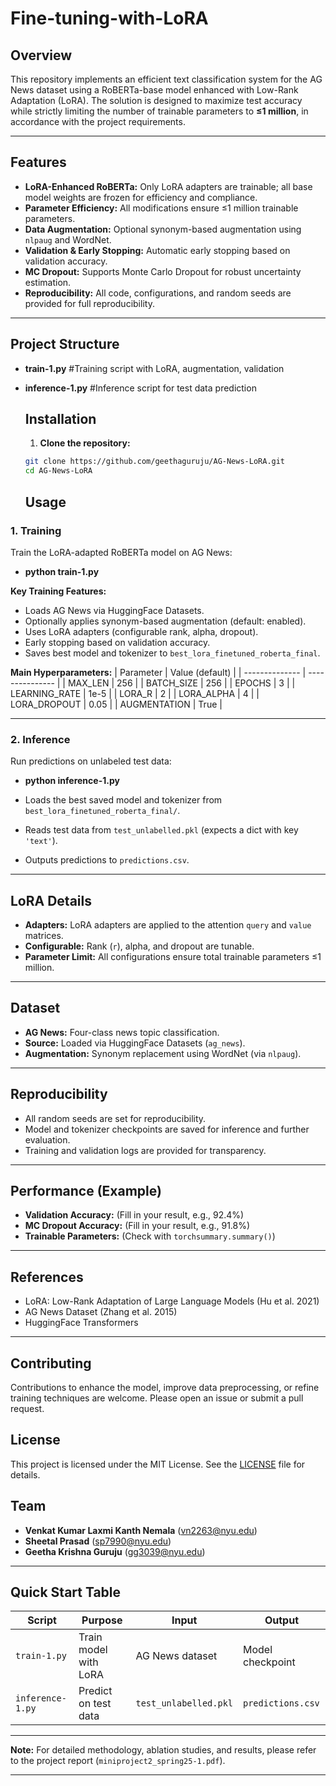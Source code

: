 # Fine-tuning-with-LoRA

## Overview

This repository implements an efficient text classification system for the AG News dataset using a RoBERTa-base model enhanced with Low-Rank Adaptation (LoRA). The solution is designed to maximize test accuracy while strictly limiting the number of trainable parameters to **≤1 million**, in accordance with the project requirements.

---

## Features

- **LoRA-Enhanced RoBERTa:** Only LoRA adapters are trainable; all base model weights are frozen for efficiency and compliance.
- **Parameter Efficiency:** All modifications ensure ≤1 million trainable parameters.
- **Data Augmentation:** Optional synonym-based augmentation using `nlpaug` and WordNet.
- **Validation & Early Stopping:** Automatic early stopping based on validation accuracy.
- **MC Dropout:** Supports Monte Carlo Dropout for robust uncertainty estimation.
- **Reproducibility:** All code, configurations, and random seeds are provided for full reproducibility.

---

## Project Structure

- **train-1.py**  #Training script with LoRA, augmentation, validation
- **inference-1.py**  #Inference script for test data prediction

  ## Installation

  1. **Clone the repository:**

    ```bash
   git clone https://github.com/geethaguruju/AG-News-LoRA.git
   cd AG-News-LoRA
    ```

  ## Usage

### 1. Training

Train the LoRA-adapted RoBERTa model on AG News:

- **python train-1.py**

**Key Training Features:**
- Loads AG News via HuggingFace Datasets.
- Optionally applies synonym-based augmentation (default: enabled).
- Uses LoRA adapters (configurable rank, alpha, dropout).
- Early stopping based on validation accuracy.
- Saves best model and tokenizer to `best_lora_finetuned_roberta_final`.

**Main Hyperparameters:**
| Parameter      | Value (default) |
| -------------- | --------------- |
| MAX_LEN        | 256             |
| BATCH_SIZE     | 256             |
| EPOCHS         | 3               |
| LEARNING_RATE  | 1e-5            |
| LORA_R         | 2               |
| LORA_ALPHA     | 4               |
| LORA_DROPOUT   | 0.05            |
| AUGMENTATION   | True            |

---

### 2. Inference

Run predictions on unlabeled test data:

- **python inference-1.py**


- Loads the best saved model and tokenizer from `best_lora_finetuned_roberta_final/`.
- Reads test data from `test_unlabelled.pkl` (expects a dict with key `'text'`).
- Outputs predictions to `predictions.csv`.

---

## LoRA Details

- **Adapters:** LoRA adapters are applied to the attention `query` and `value` matrices.
- **Configurable:** Rank (`r`), alpha, and dropout are tunable.
- **Parameter Limit:** All configurations ensure total trainable parameters ≤1 million.

---

## Dataset

- **AG News:** Four-class news topic classification.
- **Source:** Loaded via HuggingFace Datasets (`ag_news`).
- **Augmentation:** Synonym replacement using WordNet (via `nlpaug`).

---

## Reproducibility

- All random seeds are set for reproducibility.
- Model and tokenizer checkpoints are saved for inference and further evaluation.
- Training and validation logs are provided for transparency.

---

## Performance (Example)

- **Validation Accuracy:** (Fill in your result, e.g., 92.4%)
- **MC Dropout Accuracy:** (Fill in your result, e.g., 91.8%)
- **Trainable Parameters:** (Check with `torchsummary.summary()`)

---

## References

- LoRA: Low-Rank Adaptation of Large Language Models (Hu et al. 2021)
- AG News Dataset (Zhang et al. 2015)
- HuggingFace Transformers

---
## Contributing

Contributions to enhance the model, improve data preprocessing, or refine training techniques are welcome. Please open an issue or submit a pull request.

## License

This project is licensed under the MIT License. See the [LICENSE](LICENSE) file for details.

## Team

- **Venkat Kumar Laxmi Kanth Nemala** (vn2263@nyu.edu)
- **Sheetal Prasad** (sp7990@nyu.edu)
- **Geetha Krishna Guruju** (gg3039@nyu.edu)

---

## Quick Start Table

| Script          | Purpose                  | Input                  | Output                 |
|-----------------|-------------------------|------------------------|------------------------|
| `train-1.py`    | Train model with LoRA    | AG News dataset        | Model checkpoint       |
| `inference-1.py`| Predict on test data     | `test_unlabelled.pkl`  | `predictions.csv`      |

---

**Note:** For detailed methodology, ablation studies, and results, please refer to the project report (`miniproject2_spring25-1.pdf`).

---

